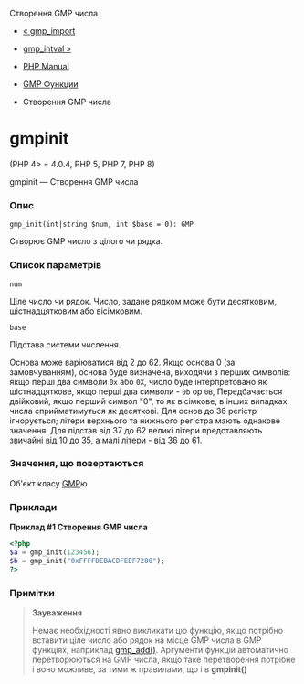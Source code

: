 Створення GMP числа

-   [« gmp\_import](function.gmp-import.html)
    
-   [gmp\_intval »](function.gmp-intval.html)
    
-   [PHP Manual](index.html)
    
-   [GMP Функции](ref.gmp.html)
    
-   Створення GMP числа
    

# gmpinit

(PHP 4> = 4.0.4, PHP 5, PHP 7, PHP 8)

gmpinit — Створення GMP числа

### Опис

```methodsynopsis
gmp_init(int|string $num, int $base = 0): GMP
```

Створює GMP число з цілого чи рядка.

### Список параметрів

`num`

Ціле число чи рядок. Число, задане рядком може бути десятковим, шістнадцятковим або вісімковим.

`base`

Підстава системи числення.

Основа може варіюватися від 2 до 62. Якщо основа 0 (за замовчуванням), основа буде визначена, виходячи з перших символів: якщо перші два символи `0x` або `0X`, число буде інтерпретовано як шістнадцяткове, якщо перші два символи - `0b` ор `0B`, Передбачається двійковий, якщо перший символ "0", то як вісімкове, в інших випадках числа сприйматимуться як десяткові. Для основ до 36 регістр ігнорується; літери верхнього та нижнього регістра мають однакове значення. Для підстав від 37 до 62 великі літери представляють звичайні від 10 до 35, а малі літери - від 36 до 61.

### Значення, що повертаються

Об'єкт класу [GMP](class.gmp.html)ю

### Приклади

**Приклад #1 Створення GMP числа**

```php
<?php
$a = gmp_init(123456);
$b = gmp_init("0xFFFFDEBACDFEDF7200");
?>
```

### Примітки

> **Зауваження**
> 
> Немає необхідності явно викликати цю функцію, якщо потрібно вставити ціле число або рядок на місце GMP числа в GMP функціях, наприклад [gmp\_add()](function.gmp-add.html). Аргументи функцій автоматично перетворюються на GMP числа, якщо таке перетворення потрібне і воно можливе, за тими ж правилами, що і в **gmpinit()**